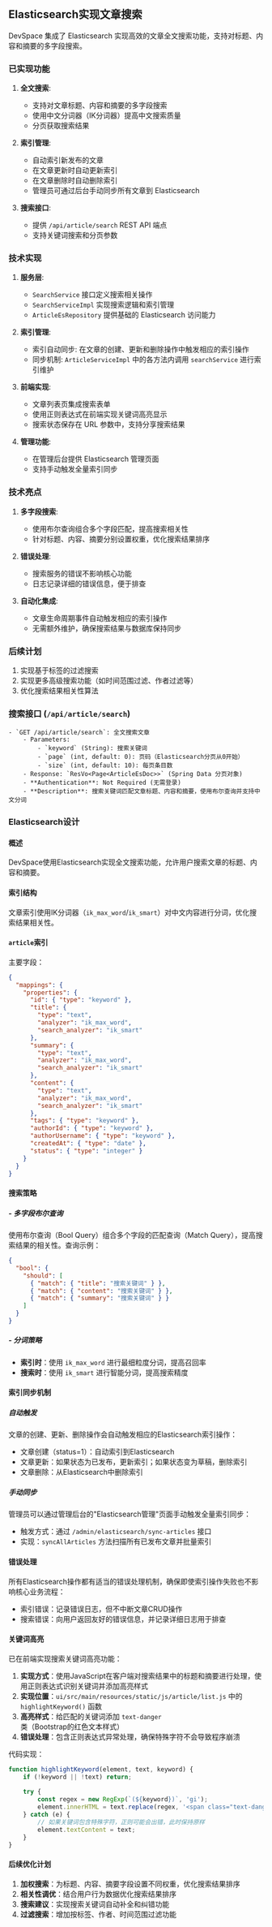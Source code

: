 ## Elasticsearch实现文章搜索

DevSpace 集成了 Elasticsearch 实现高效的文章全文搜索功能，支持对标题、内容和摘要的多字段搜索。

### 已实现功能

1. **全文搜索**:
   * 支持对文章标题、内容和摘要的多字段搜索
   * 使用中文分词器（IK分词器）提高中文搜索质量
   * 分页获取搜索结果

2. **索引管理**:
   * 自动索引新发布的文章
   * 在文章更新时自动更新索引
   * 在文章删除时自动删除索引
   * 管理员可通过后台手动同步所有文章到 Elasticsearch

3. **搜索接口**:
   * 提供 `/api/article/search` REST API 端点
   * 支持关键词搜索和分页参数

### 技术实现

1. **服务层**:
   * `SearchService` 接口定义搜索相关操作
   * `SearchServiceImpl` 实现搜索逻辑和索引管理
   * `ArticleEsRepository` 提供基础的 Elasticsearch 访问能力

2. **索引管理**:
   * 索引自动同步: 在文章的创建、更新和删除操作中触发相应的索引操作
   * 同步机制: `ArticleServiceImpl` 中的各方法内调用 `searchService` 进行索引维护

3. **前端实现**:
   * 文章列表页集成搜索表单
   * 使用正则表达式在前端实现关键词高亮显示
   * 搜索状态保存在 URL 参数中，支持分享搜索结果

4. **管理功能**:
   * 在管理后台提供 Elasticsearch 管理页面
   * 支持手动触发全量索引同步

### 技术亮点

1. **多字段搜索**:
   * 使用布尔查询组合多个字段匹配，提高搜索相关性
   * 针对标题、内容、摘要分别设置权重，优化搜索结果排序

2. **错误处理**:
   * 搜索服务的错误不影响核心功能
   * 日志记录详细的错误信息，便于排查

3. **自动化集成**:
   * 文章生命周期事件自动触发相应的索引操作
   * 无需额外维护，确保搜索结果与数据库保持同步

### 后续计划

1. 实现基于标签的过滤搜索
2. 实现更多高级搜索功能（如时间范围过滤、作者过滤等）
3. 优化搜索结果相关性算法

### 搜索接口 (`/api/article/search`)

    - `GET /api/article/search`: 全文搜索文章
        - Parameters:
            - `keyword` (String): 搜索关键词
            - `page` (int, default: 0): 页码（Elasticsearch分页从0开始）
            - `size` (int, default: 10): 每页条目数
        - Response: `ResVo<Page<ArticleEsDoc>>` (Spring Data 分页对象)
        - **Authentication**: Not Required (无需登录)
        - **Description**: 搜索关键词匹配文章标题、内容和摘要，使用布尔查询并支持中文分词



### Elasticsearch设计

#### 概述

DevSpace使用Elasticsearch实现全文搜索功能，允许用户搜索文章的标题、内容和摘要。

#### 索引结构

文章索引使用IK分词器（`ik_max_word`/`ik_smart`）对中文内容进行分词，优化搜索结果相关性。

#### `article`索引

主要字段：

```json
{
  "mappings": {
    "properties": {
      "id": { "type": "keyword" },
      "title": { 
        "type": "text", 
        "analyzer": "ik_max_word", 
        "search_analyzer": "ik_smart" 
      },
      "summary": { 
        "type": "text", 
        "analyzer": "ik_max_word", 
        "search_analyzer": "ik_smart" 
      },
      "content": { 
        "type": "text", 
        "analyzer": "ik_max_word", 
        "search_analyzer": "ik_smart" 
      },
      "tags": { "type": "keyword" },
      "authorId": { "type": "keyword" },
      "authorUsername": { "type": "keyword" },
      "createdAt": { "type": "date" },
      "status": { "type": "integer" }
    }
  }
}
```

#### 搜索策略

##### - 多字段布尔查询

使用布尔查询（Bool Query）组合多个字段的匹配查询（Match Query），提高搜索结果的相关性。查询示例：

```json
{
  "bool": {
    "should": [
      { "match": { "title": "搜索关键词" } },
      { "match": { "content": "搜索关键词" } },
      { "match": { "summary": "搜索关键词" } }
    ]
  }
}
```

##### - 分词策略

- **索引时**：使用 `ik_max_word` 进行最细粒度分词，提高召回率
- **搜索时**：使用 `ik_smart` 进行智能分词，提高搜索精度

#### 索引同步机制

##### 自动触发

文章的创建、更新、删除操作会自动触发相应的Elasticsearch索引操作：

- 文章创建（status=1）：自动索引到Elasticsearch
- 文章更新：如果状态为已发布，更新索引；如果状态变为草稿，删除索引
- 文章删除：从Elasticsearch中删除索引

##### 手动同步

管理员可以通过管理后台的"Elasticsearch管理"页面手动触发全量索引同步：

- 触发方式：通过 `/admin/elasticsearch/sync-articles` 接口
- 实现：`syncAllArticles` 方法扫描所有已发布文章并批量索引

#### 错误处理

所有Elasticsearch操作都有适当的错误处理机制，确保即使索引操作失败也不影响核心业务流程：

- 索引错误：记录错误日志，但不中断文章CRUD操作
- 搜索错误：向用户返回友好的错误信息，并记录详细日志用于排查

#### 关键词高亮

已在前端实现搜索关键词高亮功能：

1. **实现方式**：使用JavaScript在客户端对搜索结果中的标题和摘要进行处理，使用正则表达式识别关键词并添加高亮样式
2. **实现位置**：`ui/src/main/resources/static/js/article/list.js` 中的 `highlightKeyword()` 函数
3. **高亮样式**：给匹配的关键词添加 `text-danger` 类（Bootstrap的红色文本样式）
4. **错误处理**：包含正则表达式异常处理，确保特殊字符不会导致程序崩溃

代码实现：
```javascript
function highlightKeyword(element, text, keyword) {
    if (!keyword || !text) return;
    
    try {
        const regex = new RegExp(`(${keyword})`, 'gi');
        element.innerHTML = text.replace(regex, '<span class="text-danger">$1</span>');
    } catch (e) {
        // 如果关键词包含特殊字符，正则可能会出错，此时保持原样
        element.textContent = text;
    }
}
```

#### 后续优化计划

1. **加权搜索**：为标题、内容、摘要字段设置不同权重，优化搜索结果排序
2. **相关性调优**：结合用户行为数据优化搜索结果排序
3. **搜索建议**：实现搜索关键词自动补全和纠错功能
4. **过滤搜索**：增加按标签、作者、时间范围过滤功能
